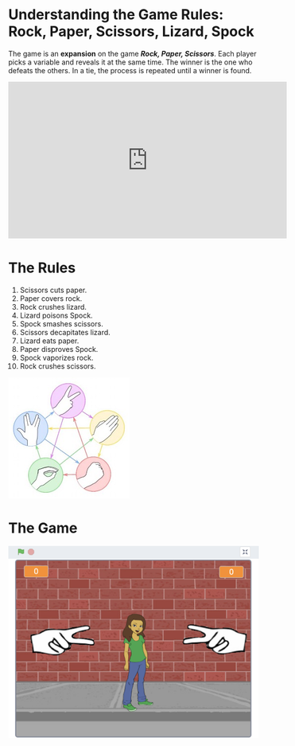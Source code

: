 # Understanding the Game Rules: Rock, Paper, Scissors, Lizard, Spock

The game is an **expansion** on the game ***Rock, Paper, Scissors***. Each player picks a variable and reveals it at the same time. The winner is the one who defeats the others. In a tie, the process is repeated until a winner is found.

<iframe width="560" height="315" src="https://www.youtube.com/embed/x5Q6-wMx-K8?si=JpsXK2z8lLhy70rK" title="YouTube video player" frameborder="0" allow="accelerometer; autoplay; clipboard-write; encrypted-media; gyroscope; picture-in-picture; web-share" allowfullscreen></iframe>
<br/>

# The Rules

1.	Scissors cuts paper.
2.	Paper covers rock.
3.	Rock crushes lizard.
4.	Lizard poisons Spock.
5.	Spock smashes scissors.
6.	Scissors decapitates lizard.
7.	Lizard eats paper.
8.	Paper disproves Spock.
9.	Spock vaporizes rock.
10.	Rock crushes scissors.

![The rules](img/rpsls_graph.jpg)


# The Game

![Scratch](img/rpsls_scratch.png)
